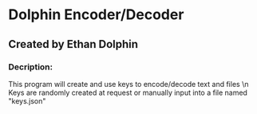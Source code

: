 # Dolphin Encoder/Decoder
## Created by Ethan Dolphin

### Decription:
This program will create and use keys to encode/decode text and files \n
Keys are randomly created at request or manually input into a file named "keys.json"
